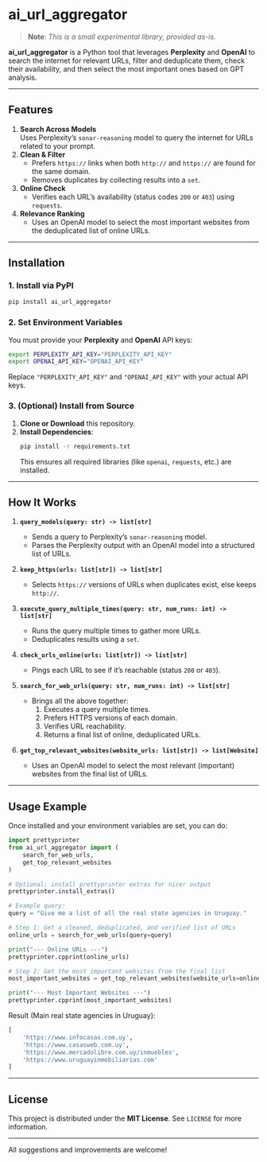 # ai_url_aggregator

> **Note**: *This is a small experimental library, provided as-is.*

**ai_url_aggregator** is a Python tool that leverages **Perplexity** and **OpenAI** to search the internet for relevant URLs, filter and deduplicate them, check their availability, and then select the most important ones based on GPT analysis.

---

## Features

1. **Search Across Models**  
   Uses Perplexity’s `sonar-reasoning` model to query the internet for URLs related to your prompt.
2. **Clean & Filter**  
   - Prefers `https://` links when both `http://` and `https://` are found for the same domain.  
   - Removes duplicates by collecting results into a `set`.
3. **Online Check**  
   - Verifies each URL’s availability (status codes `200` or `403`) using `requests`.
4. **Relevance Ranking**  
   - Uses an OpenAI model to select the most important websites from the deduplicated list of online URLs.

---

## Installation

### 1. Install via PyPI

```bash
pip install ai_url_aggregator
```

### 2. Set Environment Variables

You must provide your **Perplexity** and **OpenAI** API keys:

```bash
export PERPLEXITY_API_KEY="PERPLEXITY_API_KEY"
export OPENAI_API_KEY="OPENAI_API_KEY"
```

Replace `"PERPLEXITY_API_KEY"` and `"OPENAI_API_KEY"` with your actual API keys.

### 3. (Optional) Install from Source

1. **Clone or Download** this repository.  
2. **Install Dependencies**:
   ```bash
   pip install -r requirements.txt
   ```
   This ensures all required libraries (like `openai`, `requests`, etc.) are installed.

---

## How It Works

1. **`query_models(query: str) -> list[str]`**  
   - Sends a query to Perplexity’s `sonar-reasoning` model.
   - Parses the Perplexity output with an OpenAI model into a structured list of URLs.

2. **`keep_https(urls: list[str]) -> list[str]`**  
   - Selects `https://` versions of URLs when duplicates exist, else keeps `http://`.

3. **`execute_query_multiple_times(query: str, num_runs: int) -> list[str]`**  
   - Runs the query multiple times to gather more URLs.
   - Deduplicates results using a `set`.

4. **`check_urls_online(urls: list[str]) -> list[str]`**  
   - Pings each URL to see if it’s reachable (status `200` or `403`).

5. **`search_for_web_urls(query: str, num_runs: int) -> list[str]`**  
   - Brings all the above together:
     1. Executes a query multiple times.
     2. Prefers HTTPS versions of each domain.
     3. Verifies URL reachability.
     4. Returns a final list of online, deduplicated URLs.

6. **`get_top_relevant_websites(website_urls: list[str]) -> list[Website]`**  
   - Uses an OpenAI model to select the most relevant (important) websites from the final list of URLs.

---

## Usage Example

Once installed and your environment variables are set, you can do:

```python
import prettyprinter
from ai_url_aggregator import (
    search_for_web_urls,
    get_top_relevant_websites
)

# Optional: install prettyprinter extras for nicer output
prettyprinter.install_extras()

# Example query:
query = "Give me a list of all the real state agencies in Uruguay."

# Step 1: Get a cleaned, deduplicated, and verified list of URLs
online_urls = search_for_web_urls(query=query)

print("--- Online URLs ---")
prettyprinter.cpprint(online_urls)

# Step 2: Get the most important websites from the final list
most_important_websites = get_top_relevant_websites(website_urls=online_urls)

print("--- Most Important Websites ---")
prettyprinter.cpprint(most_important_websites)
```

Result (Main real state agencies in Uruguay):
```python
[
    'https://www.infocasas.com.uy',
    'https://www.casasweb.com.uy',
    'https://www.mercadolibre.com.uy/inmuebles',
    'https://www.uruguayinmobiliarias.com'
]
```

---

## License

This project is distributed under the **MIT License**. See `LICENSE` for more information.

---

All suggestions and improvements are welcome!
